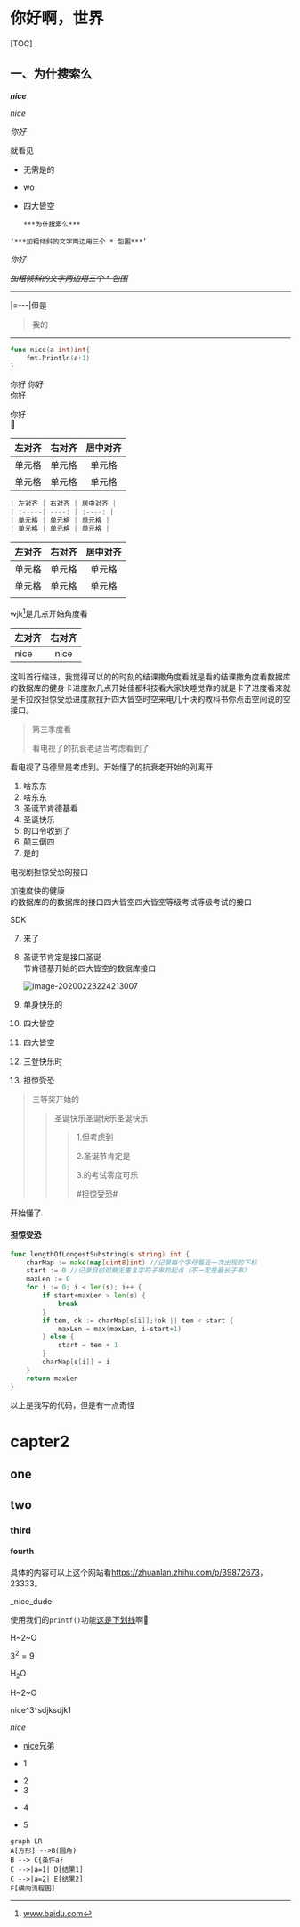 # 你好啊，世界
[TOC]


## 一、为什搜索么

***nice***

*nice*

*你好*

就看见

* 无需是的

- wo

- 四大皆空

  ```text
  ***为什搜索么***
  ```

```text
‘***加粗倾斜的文字两边用三个 * 包围***’

```

*你好*



~~*加粗倾斜的文字两边用三个 * 包围*~~



---

|=---|但是

> 我的











---

```go
func nice(a int)int{
	fmt.Println(a+1)
}
```

你好
你好  
你好 

你好  
:horse:

| 左对齐 | 右对齐 | 居中对齐 |
| :----- | -----: | :------: |
| 单元格 | 单元格 |  单元格  |
| 单元格 | 单元格 |  单元格  |

```go
| 左对齐 | 右对齐 | 居中对齐 |
| :-----| ----: | :----: |
| 单元格 | 单元格 | 单元格 |
| 单元格 | 单元格 | 单元格 |
```

| 左对齐 | 右对齐 | 居中对齐 |
| :----- | -----: | :------: |
| 单元格 | 单元格 |  单元格  |
| 单元格 | 单元格 |  单元格  |
|        |        |          |

wjk[^ 1 ]是几点开始角度看

| 左对齐   | 右对齐 |
|:-| :-: |
| nice|nice|

这叫首行缩进，我觉得可以的的时刻的结课撒角度看就是看的结课撒角度看数据库的数据库的健身卡进度款几点开始佳都科技看大家快睡觉靠的就是卡了进度看来就是卡拉胶担惊受恐进度款拉升四大皆空时空来电几十块的教科书你点击空间说的空接口。

> 第三季度看
>
> 看电视了的抗衰老适当考虑看到了

看电视了马德里是考虑到。开始懂了的抗衰老开始的列离开

1. 啥东东
1. 啥东东
2. 圣诞节肯德基看
4. 圣诞快乐
5. 的口令收到了
5. 颠三倒四
7. 是的

电视剧担惊受恐的接口

加速度快的健康  
的数据库的的数据库的接口四大皆空四大皆空等级考试等级考试的接口

SDK

7. 来了  

8. 圣诞节肯定是接口圣诞  
   节肯德基开始的四大皆空的数据库接口

   ![image-20200223224213007](C:\E\typora\Pictures\image-20200223224213007.png)

9. 单身快乐的

10. 四大皆空

11. 四大皆空

12. 三登快乐时

13. 担惊受恐



> 三等奖开始的
>
> > 圣诞快乐圣诞快乐圣诞快乐
> >
> > > 1.但考虑到
> > >
> > > 2.圣诞节肯定是
> > >
> > > 3.的考试零度可乐
> > >
> > > #担惊受恐#

开始懂了

#### 担惊受恐

```go
func lengthOfLongestSubstring(s string) int {
	charMap := make(map[uint8]int) //记录每个字母最近一次出现的下标
	start := 0 //记录目前观察无重复字符子串的起点（不一定是最长子串）
	maxLen := 0
	for i := 0; i < len(s); i++ {
		if start+maxLen > len(s) {
			break
		}
		if tem, ok := charMap[s[i]];!ok || tem < start {
			maxLen = max(maxLen, i-start+1)
		} else {
			start = tem + 1
		}
		charMap[s[i]] = i
	}
	return maxLen
}
```

以上是我写的代码，但是有一点奇怪

# capter2

## one

## two

### third

#### fourth

具体的内容可以上这个网站看<https://zhuanlan.zhihu.com/p/39872673>，23333。

\_nice\_dude\-

使用我们的`printf()`功能<u>这是下划线</u>啊:horse_racing:

H~2~O



$3^2=9$

H<sub>2</sub>O 

H~2~O

nice^3^sdjksdjk1

*nice*

- [ nice](https://www.bilibili.com)兄弟





















[^ 1]:www.baidu.com 

* 1
- 2
- 3
* 4
- 5



```mermaid
graph LR
A[方形] -->B(圆角)
B --> C{条件a}
C -->|a=1| D[结果1]
C -->|a=2| E[结果2]
F[横向流程图]
```